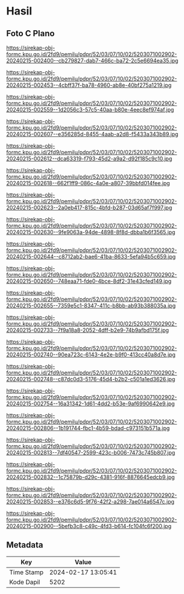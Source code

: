 # Hasil

## Foto C Plano

https://sirekap-obj-formc.kpu.go.id/2fd9/pemilu/pdpr/52/03/07/10/02/5203071002902-20240215-002400--cb279827-dab7-466c-ba72-2c5e6694ea35.jpg

https://sirekap-obj-formc.kpu.go.id/2fd9/pemilu/pdpr/52/03/07/10/02/5203071002902-20240215-002453--4cbff37f-ba78-4960-ab8e-40bf275a1219.jpg

https://sirekap-obj-formc.kpu.go.id/2fd9/pemilu/pdpr/52/03/07/10/02/5203071002902-20240215-002559--1d2056c3-57c5-40aa-b80e-4eec8ef974af.jpg

https://sirekap-obj-formc.kpu.go.id/2fd9/pemilu/pdpr/52/03/07/10/02/5203071002902-20240215-002607--e356285d-8455-4aab-a2d8-f5433a343b89.jpg

https://sirekap-obj-formc.kpu.go.id/2fd9/pemilu/pdpr/52/03/07/10/02/5203071002902-20240215-002612--dca63319-f793-45d2-a9a2-d92f185c9c10.jpg

https://sirekap-obj-formc.kpu.go.id/2fd9/pemilu/pdpr/52/03/07/10/02/5203071002902-20240215-002618--662f1ff9-086c-4a0e-a807-39bbfd014fee.jpg

https://sirekap-obj-formc.kpu.go.id/2fd9/pemilu/pdpr/52/03/07/10/02/5203071002902-20240215-002623--2a0eb417-815c-4bfd-b287-03d65af7f997.jpg

https://sirekap-obj-formc.kpu.go.id/2fd9/pemilu/pdpr/52/03/07/10/02/5203071002902-20240215-002630--9fe9063a-94de-4898-8f8d-dbba1b6f3565.jpg

https://sirekap-obj-formc.kpu.go.id/2fd9/pemilu/pdpr/52/03/07/10/02/5203071002902-20240215-002644--c8712ab2-bae6-41ba-8633-5efa94b5c659.jpg

https://sirekap-obj-formc.kpu.go.id/2fd9/pemilu/pdpr/52/03/07/10/02/5203071002902-20240215-002650--748eaa71-fde0-4bce-8df2-31e43cfed149.jpg

https://sirekap-obj-formc.kpu.go.id/2fd9/pemilu/pdpr/52/03/07/10/02/5203071002902-20240215-002655--7359e5c1-8347-411c-b8bb-ab93b388035a.jpg

https://sirekap-obj-formc.kpu.go.id/2fd9/pemilu/pdpr/52/03/07/10/02/5203071002902-20240215-002733--7f9a18a8-2052-4dff-b2e9-74b9afbd175f.jpg

https://sirekap-obj-formc.kpu.go.id/2fd9/pemilu/pdpr/52/03/07/10/02/5203071002902-20240215-002740--90ea723c-6143-4e2e-b9f0-413cc40a8d7e.jpg

https://sirekap-obj-formc.kpu.go.id/2fd9/pemilu/pdpr/52/03/07/10/02/5203071002902-20240215-002748--c87dc0d3-5176-45d4-b2b2-c501a1ed3626.jpg

https://sirekap-obj-formc.kpu.go.id/2fd9/pemilu/pdpr/52/03/07/10/02/5203071002902-20240215-002754--16a31342-1d61-4dd2-b53e-9af6990642e9.jpg

https://sirekap-obj-formc.kpu.go.id/2fd9/pemilu/pdpr/52/03/07/10/02/5203071002902-20240215-002806--1b191744-fbc1-4b59-bdad-c973151b571a.jpg

https://sirekap-obj-formc.kpu.go.id/2fd9/pemilu/pdpr/52/03/07/10/02/5203071002902-20240215-002813--7df40547-2599-423c-b006-7473c745b807.jpg

https://sirekap-obj-formc.kpu.go.id/2fd9/pemilu/pdpr/52/03/07/10/02/5203071002902-20240215-002832--1c75879b-d29c-4381-916f-8876645edcb9.jpg

https://sirekap-obj-formc.kpu.go.id/2fd9/pemilu/pdpr/52/03/07/10/02/5203071002902-20240215-002853--e376c6d5-9f76-42f2-a298-7ae014a6547c.jpg

https://sirekap-obj-formc.kpu.go.id/2fd9/pemilu/pdpr/52/03/07/10/02/5203071002902-20240215-002900--5befb3c8-c49c-4fd3-b614-fc104fc6f200.jpg


## Metadata

| Key        | Value               |
| ---------- | ------------------- |
| Time Stamp | 2024-02-17 13:05:41 |
| Kode Dapil | 5202                |



